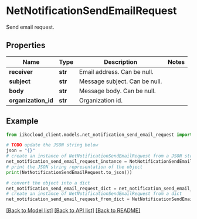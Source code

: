 # NetNotificationSendEmailRequest

Send email request.

## Properties

Name | Type | Description | Notes
------------ | ------------- | ------------- | -------------
**receiver** | **str** | Email address. Can be null. | 
**subject** | **str** | Message subject. Can be null. | 
**body** | **str** | Message body. Can be null. | 
**organization_id** | **str** | Organization id. | 

## Example

```python
from iikocloud_client.models.net_notification_send_email_request import NetNotificationSendEmailRequest

# TODO update the JSON string below
json = "{}"
# create an instance of NetNotificationSendEmailRequest from a JSON string
net_notification_send_email_request_instance = NetNotificationSendEmailRequest.from_json(json)
# print the JSON string representation of the object
print(NetNotificationSendEmailRequest.to_json())

# convert the object into a dict
net_notification_send_email_request_dict = net_notification_send_email_request_instance.to_dict()
# create an instance of NetNotificationSendEmailRequest from a dict
net_notification_send_email_request_from_dict = NetNotificationSendEmailRequest.from_dict(net_notification_send_email_request_dict)
```
[[Back to Model list]](../README.md#documentation-for-models) [[Back to API list]](../README.md#documentation-for-api-endpoints) [[Back to README]](../README.md)


